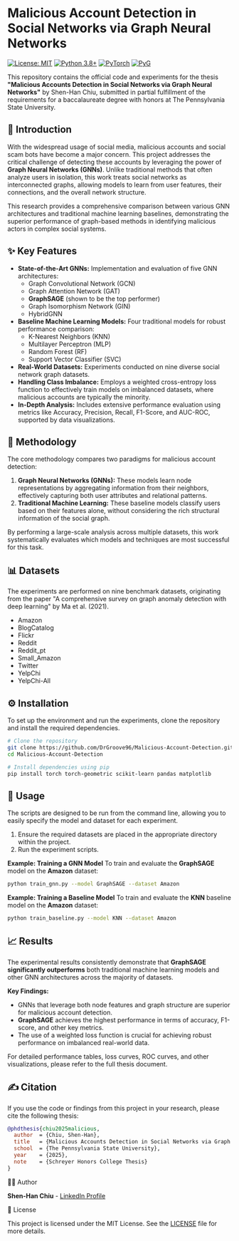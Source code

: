 # Malicious Account Detection in Social Networks via Graph Neural Networks

[![License: MIT](https://img.shields.io/badge/License-MIT-yellow.svg)](https://opensource.org/licenses/MIT)
[![Python 3.8+](https://img.shields.io/badge/python-3.8+-blue.svg)](https://www.python.org/downloads/release/python-380/)
[![PyTorch](https://img.shields.io/badge/PyTorch-%23EE4C2C.svg?style=flat&logo=PyTorch&logoColor=white)](https://pytorch.org/)
[![PyG](https://img.shields.io/badge/PyG-2.5-orange.svg)](https://pyg.org/)

This repository contains the official code and experiments for the thesis **"Malicious Accounts Detection in Social Networks via Graph Neural Networks"** by Shen-Han Chiu, submitted in partial fulfillment of the requirements for a baccalaureate degree with honors at The Pennsylvania State University.

## 📖 Introduction

With the widespread usage of social media, malicious accounts and social scam bots have become a major concern. This project addresses the critical challenge of detecting these accounts by leveraging the power of **Graph Neural Networks (GNNs)**. Unlike traditional methods that often analyze users in isolation, this work treats social networks as interconnected graphs, allowing models to learn from user features, their connections, and the overall network structure.

This research provides a comprehensive comparison between various GNN architectures and traditional machine learning baselines, demonstrating the superior performance of graph-based methods in identifying malicious actors in complex social systems.

## ✨ Key Features

*   **State-of-the-Art GNNs:** Implementation and evaluation of five GNN architectures:
    *   Graph Convolutional Network (GCN)
    *   Graph Attention Network (GAT)
    *   **GraphSAGE** (shown to be the top performer)
    *   Graph Isomorphism Network (GIN)
    *   HybridGNN
*   **Baseline Machine Learning Models:** Four traditional models for robust performance comparison:
    *   K-Nearest Neighbors (KNN)
    *   Multilayer Perceptron (MLP)
    *   Random Forest (RF)
    *   Support Vector Classifier (SVC)
*   **Real-World Datasets:** Experiments conducted on nine diverse social network graph datasets.
*   **Handling Class Imbalance:** Employs a weighted cross-entropy loss function to effectively train models on imbalanced datasets, where malicious accounts are typically the minority.
*   **In-Depth Analysis:** Includes extensive performance evaluation using metrics like Accuracy, Precision, Recall, F1-Score, and AUC-ROC, supported by data visualizations.

## 🔬 Methodology

The core methodology compares two paradigms for malicious account detection:

1.  **Graph Neural Networks (GNNs):** These models learn node representations by aggregating information from their neighbors, effectively capturing both user attributes and relational patterns.
2.  **Traditional Machine Learning:** These baseline models classify users based on their features alone, without considering the rich structural information of the social graph.

By performing a large-scale analysis across multiple datasets, this work systematically evaluates which models and techniques are most successful for this task.

## 📊 Datasets

The experiments are performed on nine benchmark datasets, originating from the paper "A comprehensive survey on graph anomaly detection with deep learning" by Ma et al. (2021).

*   Amazon
*   BlogCatalog
*   Flickr
*   Reddit
*   Reddit_pt
*   Small_Amazon
*   Twitter
*   YelpChi
*   YelpChi-All

## ⚙️ Installation

To set up the environment and run the experiments, clone the repository and install the required dependencies.

```bash
# Clone the repository
git clone https://github.com/DrGroove96/Malicious-Account-Detection.git
cd Malicious-Account-Detection

# Install dependencies using pip
pip install torch torch-geometric scikit-learn pandas matplotlib
```

## 🚀 Usage

The scripts are designed to be run from the command line, allowing you to easily specify the model and dataset for each experiment.

1.  Ensure the required datasets are placed in the appropriate directory within the project.
2.  Run the experiment scripts.

**Example: Training a GNN Model**
To train and evaluate the **GraphSAGE** model on the **Amazon** dataset:
```bash
python train_gnn.py --model GraphSAGE --dataset Amazon
```

**Example: Training a Baseline Model**
To train and evaluate the **KNN** baseline model on the **Amazon** dataset:
```bash
python train_baseline.py --model KNN --dataset Amazon
```

## 📈 Results

The experimental results consistently demonstrate that **GraphSAGE significantly outperforms** both traditional machine learning models and other GNN architectures across the majority of datasets.

**Key Findings:**
*   GNNs that leverage both node features and graph structure are superior for malicious account detection.
*   **GraphSAGE** achieves the highest performance in terms of accuracy, F1-score, and other key metrics.
*   The use of a weighted loss function is crucial for achieving robust performance on imbalanced real-world data.

For detailed performance tables, loss curves, ROC curves, and other visualizations, please refer to the full thesis document.

## ✍️ Citation

If you use the code or findings from this project in your research, please cite the following thesis:

```bibtex
@phdthesis{chiu2025malicious,
  author  = {Chiu, Shen-Han},
  title   = {Malicious Accounts Detection in Social Networks via Graph Neural Networks},
  school  = {The Pennsylvania State University},
  year    = {2025},
  note    = {Schreyer Honors College Thesis}
}
```

👨‍💻 Author

**Shen-Han Chiu** - [LinkedIn Profile](https://www.linkedin.com/in/chiushenhan/)

📄 License

This project is licensed under the MIT License. See the [LICENSE](LICENSE) file for more details.
